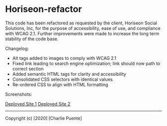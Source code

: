 # Horiseon-refactor

This code has been refactored as requested by the client, Horiseon Social Solutions, Inc, for the purpose of accessibility, ease of use, and compliance with WCAG 2.1. Further improvements were made to increase the long term stability of the code base.

Changelog:

- Alt tags added to images to comply with WCAG 2.1
- Fixed link leading to search engine optimization; link should now path to correct section
- Added semantic HTML tags for clarity and accessibility
- Consolidated CSS selectors with identical values
- Re-ordered CSS to align with HTML formatting

Screenshots:

[Deployed Site 1](Develop/assets/images/Deploy1.png)
[Deployed Site 2](Develop/assets/images/Deploy2.png)

---

Copyright (c) [2020] [Charlie Puente]
